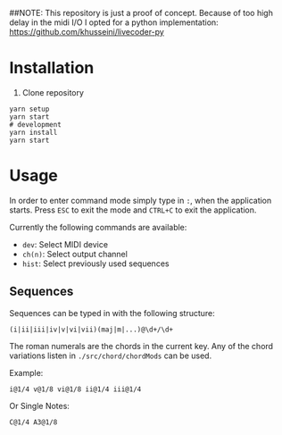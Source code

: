 ##NOTE: This repository is just a proof of concept. Because of too high delay in the midi I/O I opted for a python implementation: https://github.com/khusseini/livecoder-py

# Installation

1. Clone repository

```
yarn setup
yarn start
# development
yarn install
yarn start
```

# Usage

In order to enter command mode simply type in `:`,
when the application starts. Press `ESC` to exit the
mode and `CTRL+C` to exit the application.

Currently the following commands are available:
- `dev`: Select MIDI device
- `ch(n)`: Select output channel
- `hist`: Select previously used sequences

## Sequences

Sequences can be typed in with the following structure:

```
(i|ii|iii|iv|v|vi|vii)(maj|m|...)@\d+/\d+
```

The roman numerals are the chords in the current key.
Any of the chord variations listen in `./src/chord/chordMods` can be used.

Example:
```
i@1/4 v@1/8 vi@1/8 ii@1/4 iii@1/4
```

Or Single Notes:
```
C@1/4 A3@1/8
```

